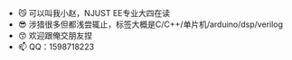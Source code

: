 - 😼 可以叫我小赵，NJUST EE专业大四在读
- 😎 涉猎很多但都浅尝辄止，标签大概是C/C++/单片机/arduino/dsp/verilog
- 😙 欢迎跟俺交朋友捏
- 📫 QQ：1598718223
